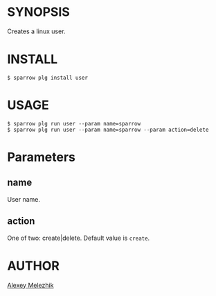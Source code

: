 # SYNOPSIS

Creates a linux user.



# INSTALL

    $ sparrow plg install user

# USAGE

    $ sparrow plg run user --param name=sparrow
    $ sparrow plg run user --param name=sparrow --param action=delete

# Parameters

## name

User name.
  
## action

One of two: create|delete. Default value is `create`.


# AUTHOR

[Alexey Melezhik](mailto:melezhik@gmail.com)



